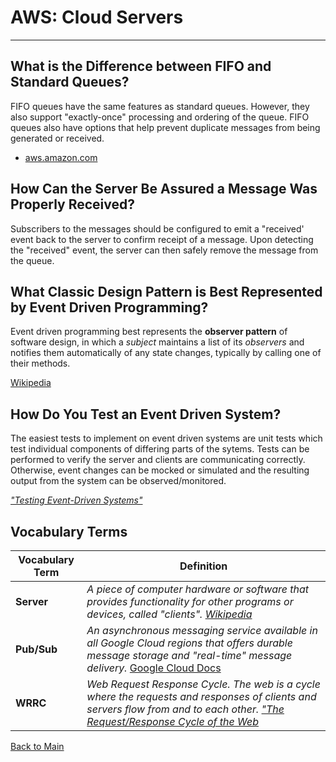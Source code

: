 # AWS: Cloud Servers
---

## What is the Difference between FIFO and Standard Queues?

FIFO queues have the same features as standard queues. However, they also support "exactly-once" processing and ordering of the queue. FIFO queues also have options that help prevent duplicate messages from being generated or received.

- [aws.amazon.com](https://aws.amazon.com/about-aws/whats-new/2016/11/amazon-sqs-introduces-fifo-queues-with-exactly-once-processing-and-lower-prices-for-standard-queues)

## How Can the Server Be Assured a Message Was Properly Received?

Subscribers to the messages should be configured to emit a "received' event back to the server to confirm receipt of a message. Upon detecting the "received" event, the server can then safely remove the message from the queue.

## What Classic Design Pattern is Best Represented by Event Driven Programming?

Event driven programming best represents the **observer pattern** of software design, in which a *subject* maintains a list of its *observers* and notifies them automatically of any state changes, typically by calling one of their methods.

[Wikipedia](https://en.wikipedia.org/wiki/Observer_pattern)

## How Do You Test an Event Driven System?

The easiest tests to implement on event driven systems are unit tests which test individual components of differing parts of the sytems. Tests can be performed to verify the server and clients are communicating correctly. Otherwise, event changes can be mocked or simulated and the resulting output from the system can be observed/monitored.

[*"Testing Event-Driven Systems"*](https://medium.com/dan-on-coding/testing-event-driven-systems-63c6b0c57517)

## Vocabulary Terms
| **Vocabulary Term** | **Definition** |
| --- | --- |
| **Server** | *A piece of computer hardware or software that provides functionality for other programs or devices, called "clients".* [*Wikipedia*](https://en.wikipedia.org/wiki/Server_(computing)#:~:text=In%20computing%2C%20a%20server%20is,called%20the%20client%E2%80%93server%20model.) |
| **Pub/Sub** | *An asynchronous messaging service available in all Google Cloud regions that offers durable message storage and "real-time" message delivery.* [Google Cloud Docs](https://cloud.google.com/pubsub/docs/overview) |
| **WRRC** | *Web Request Response Cycle. The web is a cycle where the requests and responses of clients and servers flow from and to each other.* [*"The Request/Response Cycle of the Web*](https://medium.com/@jen_strong/the-request-response-cycle-of-the-web-1b7e206e9047#:~:text=The%20web%20is%20a%20cycle,What%20is%20a%20client%3F&text=Generally%2C%20clients%20are%20web%20browsers,(when%20making%20cURL%20requests).) |


[Back to Main](../README.md)